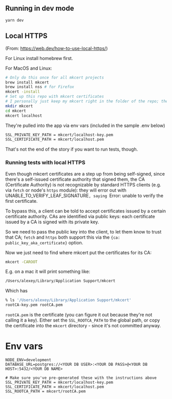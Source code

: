 ## Running in dev mode

```
yarn dev
```

## Local HTTPS

(From: https://web.dev/how-to-use-local-https/)

For Linux install homebrew first.

For MacOS and Linux:

```bash
# Only do this once for all mkcert projects
brew install mkcert
brew install nss # for Firefox
mkcert -install
# Set up this repo with mkcert certificates
# I personally just keep my mkcert right in the folder of the repo; the folder is already gitignored ~ Alexey
mkdir mkcert
cd mkcert
mkcert localhost
```

They're pulled into the app via env vars (included in the sample .env below)

```bash
SSL_PRIVATE_KEY_PATH = mkcert/localhost-key.pem
SSL_CERTIFICATE_PATH = mkcert/localhost.pem
```

That's not the end of the story if you want to run tests, though.

### Running tests with local HTTPS
Even though mkcert certificates are a step up from being self-signed, since there's a self-issued certificate authority that signed them, the CA (Certificate Authority) is not recognizable by standard HTTPS clients (e.g. via `fetch` or node's `https` module): they will error out with UNABLE_TO_VERIFY_LEAF_SIGNATURE`, saying `Error: unable to verify the first certificate.

To bypass this, a client can be told to accept certificates issued by a certain certificate authority. CAs are identified via public keys: each certificate issued by a CA is signed with its private key.

So we need to pass the public key into the client, to let them know to trust that CA; `fetch` and `https` both support this via the `{ca: public_key_aka_certificate}` option.

Now we just need to find where mkcert put the certificates for its CA:
```bash
mkcert -CAROOT
```

E.g. on a mac it will print something like:
```bash
/Users/alexey/Library/Application Support/mkcert
```
Which has
```bash
% ls '/Users/alexey/Library/Application Support/mkcert'
rootCA-key.pem rootCA.pem
```

`rootCA.pem` is the certificate (you can figure it out because they're not calling it a key). Either set the `SSL_ROOTCA_PATH` to the global path, or copy the certificate into the `mkcert` directory - since it's not committed anyway.

# Env vars
```
NODE_ENV=development
DATABASE_URL=postgres://<YOUR DB USER>:<YOUR DB PASS>@<YOUR DB HOST>:5432/<YOUR DB NAME>

# Make sure you've pre-generated these with the instructions above
SSL_PRIVATE_KEY_PATH = mkcert/localhost-key.pem
SSL_CERTIFICATE_PATH = mkcert/localhost.pem
SSL_ROOTCA_PATH = mkcert/rootCA.pem
```
